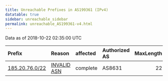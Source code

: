 ```yaml
---
title: Unreachable Prefixes in AS199361 (IPv4)
datatable: true
sidebar: unreachable_sidebar
permalink: unreachable_AS199361-v4.html
---
```


Data as of 2018-10-22 02:35:00 UTC


<div class="datatable-begin"></div>

| Prefix                                                 | Reason                                                                                                 | affected   | Authorized AS   |   MaxLength | Anchor                                         |   unreachable /24s |
|:-------------------------------------------------------|:-------------------------------------------------------------------------------------------------------|:-----------|:----------------|------------:|:-----------------------------------------------|-------------------:|
| [185.20.76.0/22](https://stat.ripe.net/185.20.76.0/22) | [INVALID ASN](https://rpki-validator.ripe.net/announcement-preview?asn=AS199361&prefix=185.20.76.0/22) | complete   | AS8631          |          22 | [RIPE](unreachable_RIPE_NCC_RPKI_Root-v4.html) |                  4 |

<div class="datatable-end"></div>